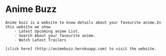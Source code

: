 # Anime Buzz
    Anime buzz is a website to know details about your favourite anime.In this website we show
        - Latest Upcoming anime List.
        - Search About your favourite anime.
        - Watch Latest Trailers
    
    [click here] (http://animebuzz.herokuapp.com) to visit the website.
